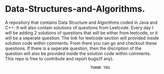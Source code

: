 # Data-Structures-and-Algorithms.
A repository that contains Data Structure and Algorithms coded in Java and C++. It will also contain solutions of questions from Leetcode.
Every day I will be adding 2 solutions of questions that will be either from leetcode, or it will be a seperate question.
The link for leetcode section will provided inside solution code within comments. From there you can go and checkout these questions.
If there is a seperate question, then the discription of the question will also be provided inside the solution code within comments.
This repo is free to contribute and report bugs(if any).
                     
                     
                                           THANK YOU

